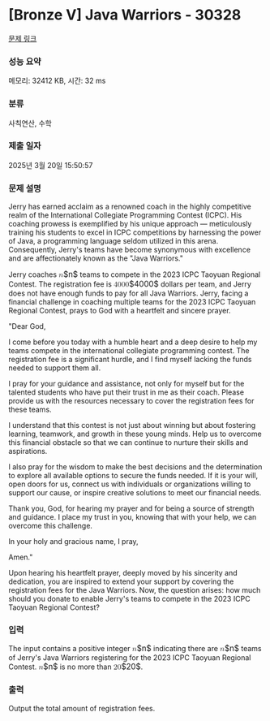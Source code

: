 # [Bronze V] Java Warriors - 30328 

[문제 링크](https://www.acmicpc.net/problem/30328) 

### 성능 요약

메모리: 32412 KB, 시간: 32 ms

### 분류

사칙연산, 수학

### 제출 일자

2025년 3월 20일 15:50:57

### 문제 설명

<p>Jerry has earned acclaim as a renowned coach in the highly competitive realm of the International Collegiate Programming Contest (ICPC). His coaching prowess is exemplified by his unique approach — meticulously training his students to excel in ICPC competitions by harnessing the power of Java, a programming language seldom utilized in this arena. Consequently, Jerry's teams have become synonymous with excellence and are affectionately known as the "Java Warriors."</p>

<p>Jerry coaches <mjx-container class="MathJax" jax="CHTML" style="font-size: 109%; position: relative;"><mjx-math class="MJX-TEX" aria-hidden="true"><mjx-mi class="mjx-i"><mjx-c class="mjx-c1D45B TEX-I"></mjx-c></mjx-mi></mjx-math><mjx-assistive-mml unselectable="on" display="inline"><math xmlns="http://www.w3.org/1998/Math/MathML"><mi>n</mi></math></mjx-assistive-mml><span aria-hidden="true" class="no-mathjax mjx-copytext">$n$</span></mjx-container> teams to compete in the 2023 ICPC Taoyuan Regional Contest. The registration fee is <mjx-container class="MathJax" jax="CHTML" style="font-size: 109%; position: relative;"><mjx-math class="MJX-TEX" aria-hidden="true"><mjx-mn class="mjx-n"><mjx-c class="mjx-c34"></mjx-c><mjx-c class="mjx-c30"></mjx-c><mjx-c class="mjx-c30"></mjx-c><mjx-c class="mjx-c30"></mjx-c></mjx-mn></mjx-math><mjx-assistive-mml unselectable="on" display="inline"><math xmlns="http://www.w3.org/1998/Math/MathML"><mn>4000</mn></math></mjx-assistive-mml><span aria-hidden="true" class="no-mathjax mjx-copytext">$4000$</span></mjx-container> dollars per team, and Jerry does not have enough funds to pay for all Java Warriors. Jerry, facing a financial challenge in coaching multiple teams for the 2023 ICPC Taoyuan Regional Contest, prays to God with a heartfelt and sincere prayer.</p>

<p>"Dear God,</p>

<p>I come before you today with a humble heart and a deep desire to help my teams compete in the international collegiate programming contest. The registration fee is a significant hurdle, and I find myself lacking the funds needed to support them all.</p>

<p>I pray for your guidance and assistance, not only for myself but for the talented students who have put their trust in me as their coach. Please provide us with the resources necessary to cover the registration fees for these teams.</p>

<p>I understand that this contest is not just about winning but about fostering learning, teamwork, and growth in these young minds. Help us to overcome this financial obstacle so that we can continue to nurture their skills and aspirations.</p>

<p>I also pray for the wisdom to make the best decisions and the determination to explore all available options to secure the funds needed. If it is your will, open doors for us, connect us with individuals or organizations willing to support our cause, or inspire creative solutions to meet our financial needs.</p>

<p>Thank you, God, for hearing my prayer and for being a source of strength and guidance. I place my trust in you, knowing that with your help, we can overcome this challenge.</p>

<p>In your holy and gracious name, I pray,</p>

<p>Amen."</p>

<p>Upon hearing his heartfelt prayer, deeply moved by his sincerity and dedication, you are inspired to extend your support by covering the registration fees for the Java Warriors. Now, the question arises: how much should you donate to enable Jerry's teams to compete in the 2023 ICPC Taoyuan Regional Contest?</p>

### 입력 

 <p>The input contains a positive integer <mjx-container class="MathJax" jax="CHTML" style="font-size: 109%; position: relative;"><mjx-math class="MJX-TEX" aria-hidden="true"><mjx-mi class="mjx-i"><mjx-c class="mjx-c1D45B TEX-I"></mjx-c></mjx-mi></mjx-math><mjx-assistive-mml unselectable="on" display="inline"><math xmlns="http://www.w3.org/1998/Math/MathML"><mi>n</mi></math></mjx-assistive-mml><span aria-hidden="true" class="no-mathjax mjx-copytext">$n$</span></mjx-container> indicating there are <mjx-container class="MathJax" jax="CHTML" style="font-size: 109%; position: relative;"><mjx-math class="MJX-TEX" aria-hidden="true"><mjx-mi class="mjx-i"><mjx-c class="mjx-c1D45B TEX-I"></mjx-c></mjx-mi></mjx-math><mjx-assistive-mml unselectable="on" display="inline"><math xmlns="http://www.w3.org/1998/Math/MathML"><mi>n</mi></math></mjx-assistive-mml><span aria-hidden="true" class="no-mathjax mjx-copytext">$n$</span></mjx-container> teams of Jerry's Java Warriors registering for the 2023 ICPC Taoyuan Regional Contest. <mjx-container class="MathJax" jax="CHTML" style="font-size: 109%; position: relative;"><mjx-math class="MJX-TEX" aria-hidden="true"><mjx-mi class="mjx-i"><mjx-c class="mjx-c1D45B TEX-I"></mjx-c></mjx-mi></mjx-math><mjx-assistive-mml unselectable="on" display="inline"><math xmlns="http://www.w3.org/1998/Math/MathML"><mi>n</mi></math></mjx-assistive-mml><span aria-hidden="true" class="no-mathjax mjx-copytext">$n$</span></mjx-container> is no more than <mjx-container class="MathJax" jax="CHTML" style="font-size: 109%; position: relative;"><mjx-math class="MJX-TEX" aria-hidden="true"><mjx-mn class="mjx-n"><mjx-c class="mjx-c32"></mjx-c><mjx-c class="mjx-c30"></mjx-c></mjx-mn></mjx-math><mjx-assistive-mml unselectable="on" display="inline"><math xmlns="http://www.w3.org/1998/Math/MathML"><mn>20</mn></math></mjx-assistive-mml><span aria-hidden="true" class="no-mathjax mjx-copytext">$20$</span></mjx-container>.</p>

### 출력 

 <p>Output the total amount of registration fees.</p>

